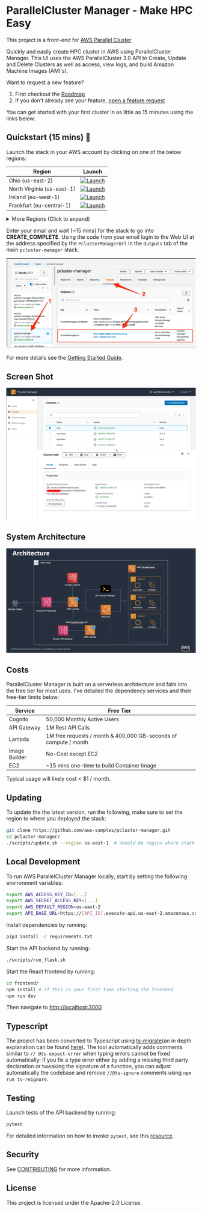 ParallelCluster Manager - Make HPC Easy
================================

This project is a front-end for [AWS Parallel Cluster](https://github.com/aws/aws-parallelcluster)

Quickly and easily create HPC cluster in AWS using ParallelCluster Manager. This UI uses the AWS ParallelCluster 3.0 API to Create, Update and Delete Clusters as well as access, view logs, and build Amazon Machine Images (AMI's).

Want to request a new feature? 

1. First checkout the [Roadmap](https://github.com/aws-samples/pcluster-manager/projects/1)
2. If you don't already see your feature, [open a feature request](https://github.com/aws-samples/pcluster-manager/issues/new)

You can get started with your first cluster in as little as 15 minutes using the links below.

## Quickstart (15 mins) 🚀

Launch the stack in your AWS account by clicking on one of the below regions:

| Region       | Launch                                                                                                                                                                                                                                                                                                              | 
|--------------|--------------------------------------------------------------------------------------------------------------------------------------------------------------------------------------------------------------------------------------------------------------------------------------------------------------------|
| Ohio (us-east-2)   | [![Launch](https://samdengler.github.io/cloudformation-launch-stack-button-svg/images/us-east-2.svg)](https://us-east-2.console.aws.amazon.com/cloudformation/home?region=us-east-2#/stacks/create/review?stackName=pcluster-manager&templateURL=https://pcluster-manager-us-east-2.s3.amazonaws.com/pcluster-manager.yaml)       |
| North Virginia (us-east-1)   | [![Launch](https://samdengler.github.io/cloudformation-launch-stack-button-svg/images/us-east-1.svg)](https://us-east-1.console.aws.amazon.com/cloudformation/home?region=us-east-1#/stacks/create/review?stackName=pcluster-manager&templateURL=https://pcluster-manager-us-east-1.s3.amazonaws.com/pcluster-manager.yaml)
| Ireland (eu-west-1)    | [![Launch](https://samdengler.github.io/cloudformation-launch-stack-button-svg/images/eu-west-1.svg)](https://eu-west-1.console.aws.amazon.com/cloudformation/home?region=eu-west-1#/stacks/create/review?stackName=pcluster-manager&templateURL=https://pcluster-manager-eu-west-1.s3.amazonaws.com/pcluster-manager.yaml)       |
| Frankfurt (eu-central-1) | [![Launch](https://samdengler.github.io/cloudformation-launch-stack-button-svg/images/eu-central-1.svg)](https://eu-central-1.console.aws.amazon.com/cloudformation/home?region=eu-central-1#/stacks/create/review?stackName=pcluster-manager&templateURL=https://pcluster-manager-eu-central-1.s3.amazonaws.com/pcluster-manager.yaml) |

<details>
    <summary>More Regions (Click to expand)</summary>
                   
| Region       | Launch                                                                                                                                                                                                                                                                                                              | 
|--------------|--------------------------------------------------------------------------------------------------------------------------------------------------------------------------------------------------------------------------------------------------------------------------------------------------------------------|
| Oregon (us-west-2)    | [![Launch](https://samdengler.github.io/cloudformation-launch-stack-button-svg/images/us-west-2.svg)](https://us-west-2.console.aws.amazon.com/cloudformation/home?region=us-west-2#/stacks/create/review?stackName=pcluster-manager&templateURL=https://pcluster-manager-us-west-2.s3.amazonaws.com/pcluster-manager.yaml)       |
| California (us-west-1)    | [![Launch](https://samdengler.github.io/cloudformation-launch-stack-button-svg/images/us-west-1.svg)](https://us-west-1.console.aws.amazon.com/cloudformation/home?region=us-west-1#/stacks/create/review?stackName=pcluster-manager&templateURL=https://pcluster-manager-us-west-1.s3.amazonaws.com/pcluster-manager.yaml)       |
| London (eu-west-2)    | [![Launch](https://samdengler.github.io/cloudformation-launch-stack-button-svg/images/eu-west-2.svg)](https://eu-west-2.console.aws.amazon.com/cloudformation/home?region=eu-west-2#/stacks/create/review?stackName=pcluster-manager&templateURL=https://pcluster-manager-eu-west-2.s3.amazonaws.com/pcluster-manager.yaml)       |
| Paris (eu-north-1)    | [![Launch](https://samdengler.github.io/cloudformation-launch-stack-button-svg/images/eu-west-3.svg)](https://eu-west-3.console.aws.amazon.com/cloudformation/home?region=eu-west-3#/stacks/create/review?stackName=pcluster-manager&templateURL=https://pcluster-manager-eu-west-3.s3.amazonaws.com/pcluster-manager.yaml)       |
| Stockholm (eu-north-1)    | [![Launch](https://samdengler.github.io/cloudformation-launch-stack-button-svg/images/eu-north-1.svg)](https://eu-north-1.console.aws.amazon.com/cloudformation/home?region=eu-north-1#/stacks/create/review?stackName=pcluster-manager&templateURL=https://pcluster-manager-eu-north-1.s3.amazonaws.com/pcluster-manager.yaml)       |
| Middle East (me-south-1) | [![Launch](https://samdengler.github.io/cloudformation-launch-stack-button-svg/images/me-south-1.svg)](https://me-south-1.console.aws.amazon.com/cloudformation/home?region=me-south-1#/stacks/create/review?stackName=pcluster-manager&templateURL=https://pcluster-manager-me-south-1.s3.amazonaws.com/pcluster-manager.yaml) |
| South America (sa-east-1) | [![Launch](https://samdengler.github.io/cloudformation-launch-stack-button-svg/images/sa-east-1.svg)](https://sa-east-1.console.aws.amazon.com/cloudformation/home?region=sa-east-1#/stacks/create/review?stackName=pcluster-manager&templateURL=https://pcluster-manager-sa-east-1.s3.amazonaws.com/pcluster-manager.yaml) |
| Canada (ca-central-1) | [![Launch](https://samdengler.github.io/cloudformation-launch-stack-button-svg/images/ca-central-1.svg)](https://ca-central-1.console.aws.amazon.com/cloudformation/home?region=ca-central-1#/stacks/create/review?stackName=pcluster-manager&templateURL=https://pcluster-manager-ca-central-1.s3.amazonaws.com/pcluster-manager.yaml) |
| Hong Kong (ap-east-1) | [![Launch](https://samdengler.github.io/cloudformation-launch-stack-button-svg/images/ap-east-1.svg)](https://ap-east-1.console.aws.amazon.com/cloudformation/home?region=ap-east-1#/stacks/create/review?stackName=pcluster-manager&templateURL=https://pcluster-manager-ap-east-1.s3.amazonaws.com/pcluster-manager.yaml) |
| Tokyo (ap-northeast-1) | [![Launch](https://samdengler.github.io/cloudformation-launch-stack-button-svg/images/ap-northeast-1.svg)](https://ap-northeast-1.console.aws.amazon.com/cloudformation/home?region=ap-northeast-1#/stacks/create/review?stackName=pcluster-manager&templateURL=https://pcluster-manager-ap-northeast-1.s3.amazonaws.com/pcluster-manager.yaml) |
| Seoul (ap-northeast-2) | [![Launch](https://samdengler.github.io/cloudformation-launch-stack-button-svg/images/ap-northeast-2.svg)](https://ap-northeast-2.console.aws.amazon.com/cloudformation/home?region=ap-northeast-2#/stacks/create/review?stackName=pcluster-manager&templateURL=https://pcluster-manager-ap-northeast-2.s3.amazonaws.com/pcluster-manager.yaml) |
| Mumbai (ap-south-1) | [![Launch](https://samdengler.github.io/cloudformation-launch-stack-button-svg/images/ap-south-1.svg)](https://ap-south-1.console.aws.amazon.com/cloudformation/home?region=ap-south-1#/stacks/create/review?stackName=pcluster-manager&templateURL=https://pcluster-manager-ap-south-1.s3.amazonaws.com/pcluster-manager.yaml) |
| Singapore (ap-southeast-1) | [![Launch](https://samdengler.github.io/cloudformation-launch-stack-button-svg/images/ap-southeast-1.svg)](https://ap-southeast-1.console.aws.amazon.com/cloudformation/home?region=ap-southeast-1#/stacks/create/review?stackName=pcluster-manager&templateURL=https://pcluster-manager-ap-southeast-1.s3.amazonaws.com/pcluster-manager.yaml) |
| Sydney (ap-southeast-2) | [![Launch](https://samdengler.github.io/cloudformation-launch-stack-button-svg/images/ap-southeast-2.svg)](https://ap-southeast-2.console.aws.amazon.com/cloudformation/home?region=ap-southeast-2#/stacks/create/review?stackName=pcluster-manager&templateURL=https://pcluster-manager-ap-southeast-2.s3.amazonaws.com/pcluster-manager.yaml) |
| GovCloud West (us-gov-west-1) | [![Launch](https://samdengler.github.io/cloudformation-launch-stack-button-svg/images/launch-stack.svg)](https://console.amazonaws-us-gov.com/cloudformation/home?region=us-gov-west-1#/stacks/create/review?stackName=pcluster-manager&templateURL=https://pcluster-manager-us-gov-west-1.s3-us-gov-west-1.amazonaws.com/pcluster-manager.yaml) |
</details>

Enter your email and wait (~15 mins) for the stack to go into **CREATE_COMPLETE**. Using the code from your email login to the Web UI at the address specified by the `PclusterManagerUrl` in the `Outputs` tab of the main `pcluster-manager` stack.

![CloudFormation Outputs](docs/static/01-getting-started/pcmanager-url.png)

For more details see the [Getting Started Guide](https://aws-samples.github.io/pcluster-manager/).

## Screen Shot

![Main Page](docs/static/01-getting-started/main-page.png)

## System Architecture

![ParallelCluster Manager Architecture](docs/static/architecture.png)

## Costs

ParallelCluster Manager is built on a serverless architecture and falls into the free tier for most uses. I've detailed the dependency services and their free-tier limits below:

| Service       | Free Tier                                                        |
|---------------|------------------------------------------------------------------|
| Cognito       | 50,000 Monthly Active Users                                      |
| API Gateway   | 1M Rest API Calls                                                |
| Lambda        | 1M free requests / month & 400,000 GB-seconds of compute / month |
| Image Builder | No-Cost except EC2                                               |
| EC2           | ~15 mins one-time to build Container Image                       |

Typical usage will likely cost < $1 / month.

## Updating

To update the the latest version, run the following, make sure to set the region to where you deployed the stack:

```bash
git clone https://github.com/aws-samples/pcluster-manager.git
cd pcluster-manager/
./scripts/update.sh --region us-east-1  # should be region where stack is deployed
```

## Local Development

To run AWS ParallelCluster Manager locally, start by setting the following environment variables:

```bash
export AWS_ACCESS_KEY_ID=[...]
export AWS_SECRET_ACCESS_KEY=[...]
export AWS_DEFAULT_REGION=us-east-2
export API_BASE_URL=https://[API_ID].execute-api.us-east-2.amazonaws.com/prod  # get this from ParallelClusterApi stack outputs
```

Install dependencies by running:

```bash
pip3 install -r requirements.txt
```

Start the API backend by running:

```bash
./scripts/run_flask.sh
```

Start the React frontend by running:

```bash
cd frontend/
npm install # if this is your first time starting the frontend
npm run dev
```

Then navigate to [http://localhost:3000](http://localhost:3000)

## Typescript
The project has been converted to Typescript using [ts-migrate](https://github.com/airbnb/ts-migrate/tree/master/packages/ts-migrate)(an in depth explanation can be found [here](https://medium.com/airbnb-engineering/ts-migrate-a-tool-for-migrating-to-typescript-at-scale-cd23bfeb5cc)).
The tool automatically adds comments similar to `// @ts-expect-error` when typing errors cannot be fixed automatically: if you fix a type error either by adding a missing third party declaration or tweaking the signature of a function, you can adjust automatically the codebase and remove `//@ts-ignore` comments using `npm run ts-reignore`.

## Testing

Launch tests of the API backend by running:

```bash
pytest
```
For detailed information on how to invoke `pytest`, see this [resource](https://docs.pytest.org/en/7.1.x/how-to/usage.html). 

## Security

See [CONTRIBUTING](CONTRIBUTING.md#security-issue-notifications) for more information.

## License

This project is licensed under the Apache-2.0 License.

